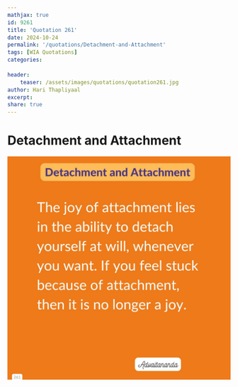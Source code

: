 ```yaml
---
mathjax: true
id: 9261
title: 'Quotation 261'
date: 2024-10-24
permalink: '/quotations/Detachment-and-Attachment'
tags: [WIA Quotations] 
categories: 

header:
    teaser: /assets/images/quotations/quotation261.jpg
author: Hari Thapliyaal 
excerpt:
share: true 
---
```


# Detachment and Attachment

![Detachment and Attachment](/assets/images/quotations/quotation261.jpg)
